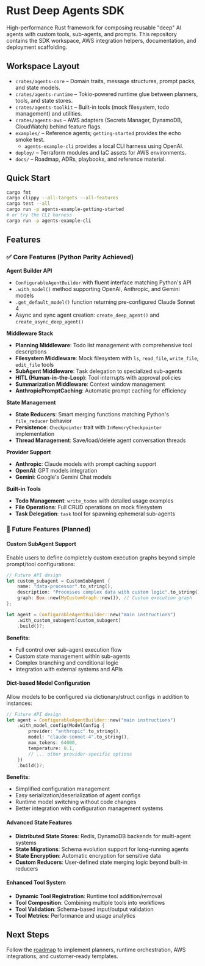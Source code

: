 # Rust Deep Agents SDK

High-performance Rust framework for composing reusable "deep" AI agents with custom tools, sub-agents, and prompts. This repository contains the SDK workspace, AWS integration helpers, documentation, and deployment scaffolding.

## Workspace Layout
- `crates/agents-core` – Domain traits, message structures, prompt packs, and state models.
- `crates/agents-runtime` – Tokio-powered runtime glue between planners, tools, and state stores.
- `crates/agents-toolkit` – Built-in tools (mock filesystem, todo management) and utilities.
- `crates/agents-aws` – AWS adapters (Secrets Manager, DynamoDB, CloudWatch) behind feature flags.
- `examples/` – Reference agents; `getting-started` provides the echo smoke test.
  - `agents-example-cli` provides a local CLI harness using OpenAI.
- `deploy/` – Terraform modules and IaC assets for AWS environments.
- `docs/` – Roadmap, ADRs, playbooks, and reference material.

## Quick Start
```bash
cargo fmt
cargo clippy --all-targets --all-features
cargo test --all
cargo run -p agents-example-getting-started
# or try the CLI harness
cargo run -p agents-example-cli
```

## Features

### ✅ Core Features (Python Parity Achieved)

**Agent Builder API**
- `ConfigurableAgentBuilder` with fluent interface matching Python's API
- `.with_model()` method supporting OpenAI, Anthropic, and Gemini models
- `.get_default_model()` function returning pre-configured Claude Sonnet 4
- Async and sync agent creation: `create_deep_agent()` and `create_async_deep_agent()`

**Middleware Stack**
- **Planning Middleware**: Todo list management with comprehensive tool descriptions
- **Filesystem Middleware**: Mock filesystem with `ls`, `read_file`, `write_file`, `edit_file` tools
- **SubAgent Middleware**: Task delegation to specialized sub-agents
- **HITL (Human-in-the-Loop)**: Tool interrupts with approval policies
- **Summarization Middleware**: Context window management
- **AnthropicPromptCaching**: Automatic prompt caching for efficiency

**State Management**
- **State Reducers**: Smart merging functions matching Python's `file_reducer` behavior
- **Persistence**: `Checkpointer` trait with `InMemoryCheckpointer` implementation
- **Thread Management**: Save/load/delete agent conversation threads

**Provider Support**
- **Anthropic**: Claude models with prompt caching support
- **OpenAI**: GPT models integration  
- **Gemini**: Google's Gemini Chat models

**Built-in Tools**
- **Todo Management**: `write_todos` with detailed usage examples
- **File Operations**: Full CRUD operations on mock filesystem
- **Task Delegation**: `task` tool for spawning ephemeral sub-agents

### 🚧 Future Features (Planned)

#### Custom SubAgent Support
Enable users to define completely custom execution graphs beyond simple prompt/tool configurations:

```rust
// Future API design
let custom_subagent = CustomSubAgent {
    name: "data-processor".to_string(),
    description: "Processes complex data with custom logic".to_string(),
    graph: Box::new(MyCustomGraph::new()), // Custom execution graph
};

let agent = ConfigurableAgentBuilder::new("main instructions")
    .with_custom_subagent(custom_subagent)
    .build()?;
```

**Benefits:**
- Full control over sub-agent execution flow
- Custom state management within sub-agents  
- Complex branching and conditional logic
- Integration with external systems and APIs

#### Dict-based Model Configuration
Allow models to be configured via dictionary/struct configs in addition to instances:

```rust
// Future API design
let agent = ConfigurableAgentBuilder::new("main instructions")
    .with_model_config(ModelConfig {
        provider: "anthropic".to_string(),
        model: "claude-sonnet-4".to_string(),
        max_tokens: 64000,
        temperature: 0.1,
        // ... other provider-specific options
    })
    .build()?;
```

**Benefits:**
- Simplified configuration management
- Easy serialization/deserialization of agent configs
- Runtime model switching without code changes
- Better integration with configuration management systems

#### Advanced State Features
- **Distributed State Stores**: Redis, DynamoDB backends for multi-agent systems
- **State Migrations**: Schema evolution support for long-running agents
- **State Encryption**: Automatic encryption for sensitive data
- **Custom Reducers**: User-defined state merging logic beyond built-in reducers

#### Enhanced Tool System  
- **Dynamic Tool Registration**: Runtime tool addition/removal
- **Tool Composition**: Combining multiple tools into workflows
- **Tool Validation**: Schema-based input/output validation
- **Tool Metrics**: Performance and usage analytics

## Next Steps
Follow the [roadmap](docs/ROADMAP.md) to implement planners, runtime orchestration, AWS integrations, and customer-ready templates.
